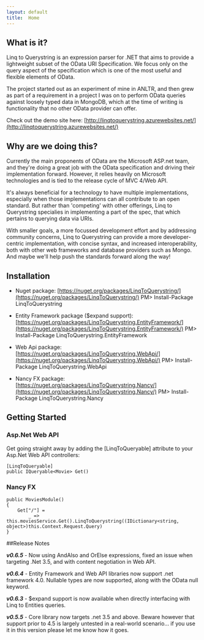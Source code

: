 ```yaml
---
layout: default
title:  Home
---
```

## What is it?

Linq to Querystring is an expression parser for .NET that aims to provide a lightweight subset of the OData URI Specification. We focus only on the query aspect of the specification which is one of the most useful and flexible elements of OData.

The project started out as an experiment of mine in ANLTR, and then grew as part of a requirement in a project I was on to perform OData queries against loosely typed data in MongoDB, which at the time of writing is functionality that no other OData provider can offer.

Check out the demo site here: [http://linqtoquerystring.azurewebsites.net/](http://linqtoquerystring.azurewebsites.net/)

## Why are we doing this?

Currently the main proponents of OData are the Microsoft ASP.net team, and they're doing a great job with the OData specification and driving their implementation forward. However, it relies heavily on Microsoft technologies and is tied to the release cycle of MVC 4/Web API.

It's always beneficial for a technology to have multiple implementations, especially when those implementations can all contribute to an open standard. But rather than 'competing' with other offerings, Linq to Querystring specialies in implementing a part of the spec, that which pertains to querying data via URIs.

With smaller goals, a more focussed development effort and by addressing community concerns, Linq to Querystring can provide a more developer-centric implementation, with concise syntax, and increased interoperability, both with other web frameworks and database providers such as Mongo. And maybe we'll help push the standards forward along the way!

## Installation

* Nuget package: [https://nuget.org/packages/LinqToQuerystring/](https://nuget.org/packages/LinqToQuerystring/)
PM> Install-Package LinqToQuerystring

* Entity Framework package ($expand support): [https://nuget.org/packages/LinqToQuerystring.EntityFramework/](https://nuget.org/packages/LinqToQuerystring.EntityFramework/)
PM> Install-Package LinqToQuerystring.EntityFramework

* Web Api package: [https://nuget.org/packages/LinqToQuerystring.WebApi/](https://nuget.org/packages/LinqToQuerystring.WebApi/)
PM> Install-Package LinqToQuerystring.WebApi

* Nancy FX package: [https://nuget.org/packages/LinqToQuerystring.Nancy/](https://nuget.org/packages/LinqToQuerystring.Nancy/)
PM> Install-Package LinqToQuerystring.Nancy

## Getting Started

### Asp.Net Web API

Get going straight away by adding the [LinqToQueryable] attribute to your Asp.Net Web API controllers:

    [LinqToQueryable]
    public IQueryable<Movie> Get()
    
### Nancy FX

    public MoviesModule()
    {
        Get["/"] =
            _ => this.moviesService.Get().LinqToQuerystring((IDictionary<string, object>)this.Context.Request.Query)
    }
##Release Notes

**_v0.6.5_** - Now using AndAlso and OrElse expressions, fixed an issue when targeting .Net 3.5, and with content negotiation in Web API.

**_v0.6.4_** - Entity Framework and Web API libraries now support .net framework 4.0. Nullable types are now supported, along with the OData null keyword.

**_v0.6.3_** - $expand support is now available when directly interfacing with Linq to Entities queries.

**_v0.5.5_** - Core library now targets .net 3.5 and above. Beware however that support prior to 4.5 is largely untested in a real-world scenario... if you use it in this version please let me know how it goes.